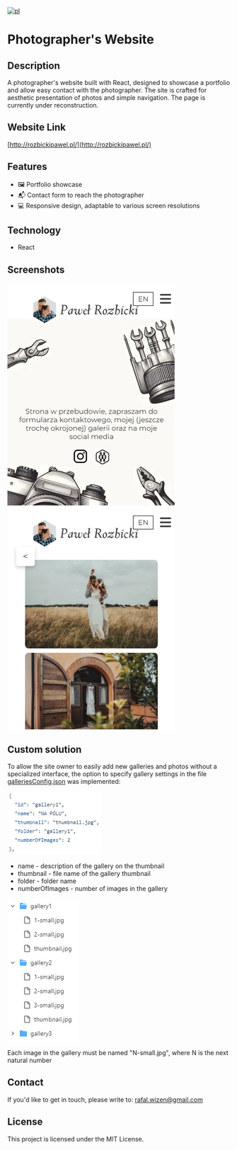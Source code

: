 [![pl](https://img.shields.io/badge/lang-pl-blue.svg)](https://github.com/rafalwizen/photographer-website/blob/master/README.pl.md)
# Photographer's Website

## Description
A photographer's website built with React, designed to showcase a portfolio and allow easy contact with the photographer. The site is crafted for aesthetic presentation of photos and simple navigation. The page is currently under reconstruction.

## Website Link
[http://rozbickipawel.pl/](http://rozbickipawel.pl/)

## Features
- 🖼️ Portfolio showcase
- 📬 Contact form to reach the photographer
- 💻 Responsive design, adaptable to various screen resolutions

## Technology
- React

## Screenshots
![Screen 1](screenshots/screenshot_1.jpg)
![Screen 2](screenshots/screenshot_2.jpg)

## Custom solution
To allow the site owner to easily add new galleries and photos without a specialized interface, the option to specify gallery settings in the file [galleriesConfig.json](https://github.com/rafalwizen/photographer-website/blob/master/config/galleriesConfig.json) was implemented:

![Screen 3](screenshots/screenshot_3.jpg)
- name - description of the gallery on the thumbnail
- thumbnail - file name of the gallery thumbnail
- folder - folder name
- numberOfImages - number of images in the gallery

![Screen 4](screenshots/screenshot_4.jpg)

Each image in the gallery must be named "N-small.jpg", where N is the next natural number

## Contact
If you'd like to get in touch, please write to: [rafal.wizen@gmail.com](mailto:rafal.wizen@gmail.com)

## License
This project is licensed under the MIT License.
